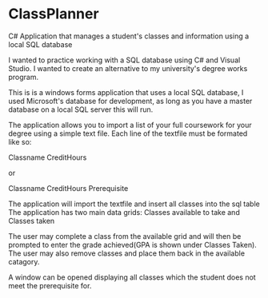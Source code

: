 # ClassPlanner
C# Application that manages a student's classes and information using a local SQL database

I wanted to practice working with a SQL database using C# and Visual Studio. I wanted to create an alternative to my university's degree
works program.

This is is a windows forms application that uses a local SQL database, I used Microsoft's database for development, as long as you have a
master database on a local SQL server this will run.

The application allows you to import a list of your full coursework for your degree using a simple text file. Each line
of the textfile must be formated like so:

Classname CreditHours
 
 or

Classname CreditHours Prerequisite

The application will import the textfile and insert all classes into the sql table
The application has two main data grids: Classes available to take and Classes taken

The user may complete a class from the available grid and will then be prompted to enter the grade achieved(GPA is shown under Classes Taken). The user may also remove classes and place them back in the available catagory.

A window can be opened displaying all classes which the student does not meet the prerequisite for.
